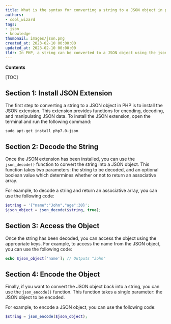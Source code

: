 ```yaml
---
title: What is the syntax for converting a string to a JSON object in php?
authors:
- cool_wizard
tags:
- json
- knowledge
thumbnail: images/json.png
created_at: 2023-02-10 00:00:00
updated_at: 2023-02-10 00:00:00
tldr: In PHP, a string can be converted to a JSON object using the json\_decode() function.
---
```


**Contents**

[TOC]

## Section 1: Install JSON Extension

The first step to converting a string to a JSON object in PHP is to install the JSON extension. This extension provides functions for encoding, decoding, and manipulating JSON data. To install the JSON extension, open the terminal and run the following command:

```
sudo apt-get install php7.0-json
```

## Section 2: Decode the String

Once the JSON extension has been installed, you can use the `json_decode()` function to convert the string into a JSON object. This function takes two parameters: the string to be decoded, and an optional boolean value which determines whether or not to return an associative array.

For example, to decode a string and return an associative array, you can use the following code:

```php
$string = '{"name":"John","age":30}';
$json_object = json_decode($string, true);
```

## Section 3: Access the Object

Once the string has been decoded, you can access the object using the appropriate keys. For example, to access the name from the JSON object, you can use the following code:

```php
echo $json_object['name']; // Outputs "John"
```

## Section 4: Encode the Object

Finally, if you want to convert the JSON object back into a string, you can use the `json_encode()` function. This function takes a single parameter: the JSON object to be encoded.

For example, to encode a JSON object, you can use the following code:

```php
$string = json_encode($json_object);
```

